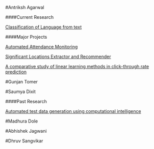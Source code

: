 #Antriksh Agarwal

####Current Research

[Classification of Language from text](https://github.com/evamy/ClassifyLanguage)

####Major Projects

[Automated Attendance Monitoring](https://github.com/evamy/attendance)

[Significant Locations Extractor and Recommender](https://github.com/MLDaily/HyperDrive)

[A comparative study of linear learning methods in click-through rate prediction](http://ieeexplore.ieee.org/abstract/document/7489611/)

#Gunjan Tomer

#Saumya Dixit

####Past Research

[Automated test data generation using computational intelligence](http://ieeexplore.ieee.org/document/7359319/)

#Madhura Dole

#Abhishek Jagwani

#Dhruv Sangvikar
